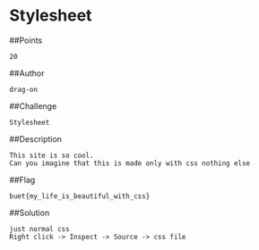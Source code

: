 # Stylesheet

##Points

```
20
```

##Author

```
drag-on
```

##Challenge

```
Stylesheet
```

##Description

```
This site is so cool.
Can you imagine that this is made only with css nothing else
```
##Flag

```
buet{my_life_is_beautiful_with_css}
```

##Solution

```
just normal css
Right click -> Inspect -> Source -> css file
```
